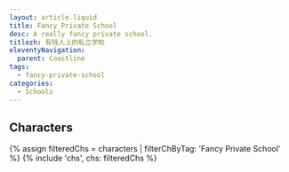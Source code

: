 ```yaml
---
layout: article.liquid
title: Fancy Private School
desc: A really fancy private school.
titlezh: 有钱人上的私立学校
eleventyNavigation:
  parent: Coastline
tags:
  - fancy-private-school
categories:
  - Schools
---
```


## Characters

<link rel="stylesheet" href="/css/characterspage.css">
{% assign filteredChs = characters | filterChByTag: 'Fancy Private School' %}
{% include 'chs', chs: filteredChs %}
